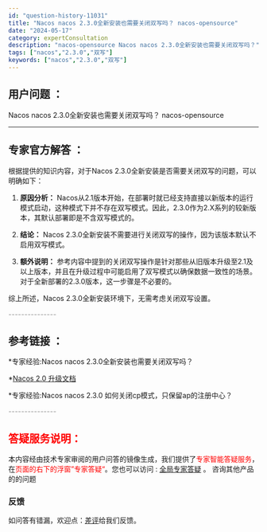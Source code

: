 ```yaml
---
id: "question-history-11031"
title: "Nacos nacos 2.3.0全新安装也需要关闭双写吗？ nacos-opensource"
date: "2024-05-17"
category: expertConsultation
description: "nacos-opensource Nacos nacos 2.3.0全新安装也需要关闭双写吗？"
tags: ["nacos","2.3.0","双写"]
keywords: ["nacos","2.3.0","双写"]
---
```


## 用户问题 ： 
 Nacos nacos 2.3.0全新安装也需要关闭双写吗？ nacos-opensource 

---------------
## 专家官方解答 ：

根据提供的知识内容，对于Nacos 2.3.0全新安装是否需要关闭双写的问题，可以明确如下：

1. **原因分析：**
   Nacos从2.1版本开始，在部署时就已经支持直接以新版本的运行模式启动，这种模式下并不存在双写模式。因此，2.3.0作为2.X系列的较新版本，其默认部署即是不含双写模式的。

2. **结论：**
   Nacos 2.3.0全新安装不需要进行关闭双写的操作，因为该版本默认不启用双写模式。

3. **额外说明：**
   参考内容中提到的关闭双写操作是针对那些从旧版本升级至2.1及以上版本，并且在升级过程中可能启用了双写模式以确保数据一致性的场景。对于全新部署的2.3.0版本，这一步骤是不必要的。

综上所述，Nacos 2.3.0全新安装环境下，无需考虑关闭双写设置。


<font color="#949494">---------------</font> 


## 参考链接 ：

*专家经验:Nacos nacos 2.3.0全新安装也需要关闭双写吗？ 
 
 *[Nacos 2.0 升级文档](https://nacos.io/docs/latest/upgrading/200-upgrading)
 
 *专家经验:Nacos nacos 2.3.0 如何关闭cp模式，只保留ap的注册中心？ 


 <font color="#949494">---------------</font> 
 


## <font color="#FF0000">答疑服务说明：</font> 

本内容经由技术专家审阅的用户问答的镜像生成，我们提供了<font color="#FF0000">专家智能答疑服务</font>，在<font color="#FF0000">页面的右下的浮窗”专家答疑“</font>。您也可以访问 : [全局专家答疑](https://opensource.alibaba.com/chatBot) 。 咨询其他产品的的问题

### 反馈
如问答有错漏，欢迎点：[差评](https://ai.nacos.io/user/feedbackByEnhancerGradePOJOID?enhancerGradePOJOId=13720)给我们反馈。
